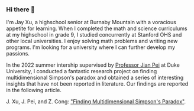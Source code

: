### Hi there 👋
I'm Jay Xu, a highschool senior at Burnaby Mountain with a voracious appetite for learning. When I completed the math and science curriculums at my highschool in grade 9, I studied concurrently at Stanford OHS and other local universities. I enjoy solving math problems and writing new programs. I'm looking for a university where I can further develop my passions. 

In the 2022 summer intership supervised by [Professor Jian Pei](https://ece.duke.edu/faculty/jian-pei) at Duke University, I conducted a fantastic research project on finding multidimensional Simpson's paradox and obtained a series of interesting insights that have not been reported in literature.  Our findings are reported in the following article.

J. Xu, J. Pei, and Z. Cong: ["Finding Multidimensional Simpson's Paradox"](https://papers.ssrn.com/sol3/papers.cfm?abstract_id=4231689).
 

<!--
**JXu2023/JXu2023** is a ✨ _special_ ✨ repository because its `README.md` (this file) appears on your GitHub profile.

Here are some ideas to get you started:

- 🔭 I’m currently working on ...
- 🌱 I’m currently learning ...
- 👯 I’m looking to collaborate on ...
- 🤔 I’m looking for help with ...
- 💬 Ask me about ...
- 📫 How to reach me: ...
- 😄 Pronouns: ...
- ⚡ Fun fact: ...
-->
